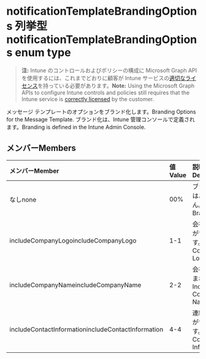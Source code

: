 # <a name="notificationtemplatebrandingoptions-enum-type"></a><span data-ttu-id="f4897-101">notificationTemplateBrandingOptions 列挙型</span><span class="sxs-lookup"><span data-stu-id="f4897-101">notificationTemplateBrandingOptions enum type</span></span>

> <span data-ttu-id="f4897-102">**注:** Intune のコントロールおよびポリシーの構成に Microsoft Graph API を使用するには、これまでどおりに顧客が Intune サービスの[適切なライセンス](https://go.microsoft.com/fwlink/?linkid=839381)を持っている必要があります。</span><span class="sxs-lookup"><span data-stu-id="f4897-102">**Note:** Using the Microsoft Graph APIs to configure Intune controls and policies still requires that the Intune service is [correctly licensed](https://go.microsoft.com/fwlink/?linkid=839381) by the customer.</span></span>

<span data-ttu-id="f4897-103">メッセージ テンプレートのオプションをブランド化します。</span><span class="sxs-lookup"><span data-stu-id="f4897-103">Branding Options for the Message Template.</span></span> <span data-ttu-id="f4897-104">ブランド化は、Intune 管理コンソールで定義されます。</span><span class="sxs-lookup"><span data-stu-id="f4897-104">Branding is defined in the Intune Admin Console.</span></span>
## <a name="members"></a><span data-ttu-id="f4897-105">メンバー</span><span class="sxs-lookup"><span data-stu-id="f4897-105">Members</span></span>
|<span data-ttu-id="f4897-106">メンバー</span><span class="sxs-lookup"><span data-stu-id="f4897-106">Member</span></span>|<span data-ttu-id="f4897-107">値</span><span class="sxs-lookup"><span data-stu-id="f4897-107">Value</span></span>|<span data-ttu-id="f4897-108">説明</span><span class="sxs-lookup"><span data-stu-id="f4897-108">Description</span></span>|
|:---|:---|:---|
|<span data-ttu-id="f4897-109">なし</span><span class="sxs-lookup"><span data-stu-id="f4897-109">none</span></span>|<span data-ttu-id="f4897-110">0</span><span class="sxs-lookup"><span data-stu-id="f4897-110">0%</span></span>|<span data-ttu-id="f4897-111">ブランド化はありません。</span><span class="sxs-lookup"><span data-stu-id="f4897-111">No Branding.</span></span>|
|<span data-ttu-id="f4897-112">includeCompanyLogo</span><span class="sxs-lookup"><span data-stu-id="f4897-112">includeCompanyLogo</span></span>|<span data-ttu-id="f4897-113">1</span><span class="sxs-lookup"><span data-stu-id="f4897-113">-1</span></span>|<span data-ttu-id="f4897-114">会社のロゴが含まれます。</span><span class="sxs-lookup"><span data-stu-id="f4897-114">Include Company Logo.</span></span>|
|<span data-ttu-id="f4897-115">includeCompanyName</span><span class="sxs-lookup"><span data-stu-id="f4897-115">includeCompanyName</span></span>|<span data-ttu-id="f4897-116">2</span><span class="sxs-lookup"><span data-stu-id="f4897-116">-2</span></span>|<span data-ttu-id="f4897-117">会社名が含まれます。</span><span class="sxs-lookup"><span data-stu-id="f4897-117">Include Company Name.</span></span>|
|<span data-ttu-id="f4897-118">includeContactInformation</span><span class="sxs-lookup"><span data-stu-id="f4897-118">includeContactInformation</span></span>|<span data-ttu-id="f4897-119">4</span><span class="sxs-lookup"><span data-stu-id="f4897-119">-4</span></span>|<span data-ttu-id="f4897-120">連絡先情報が含まれます。</span><span class="sxs-lookup"><span data-stu-id="f4897-120">Include Contact Info.</span></span>|








